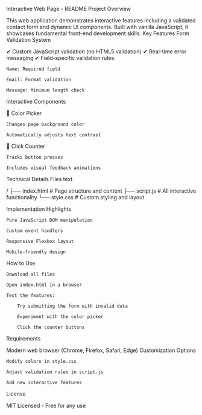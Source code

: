 Interactive Web Page - README
Project Overview

This web application demonstrates interactive features including a validated contact form and dynamic UI components. Built with vanilla JavaScript, it showcases fundamental front-end development skills.
Key Features
Form Validation System

✔ Custom JavaScript validation (no HTML5 validation)
✔ Real-time error messaging
✔ Field-specific validation rules:

    Name: Required field

    Email: Format validation

    Message: Minimum length check

Interactive Components

🎨 Color Picker

    Changes page background color

    Automatically adjusts text contrast

🔢 Click Counter

    Tracks button presses

    Includes visual feedback animations

Technical Details
Files
text

/
├── index.html  # Page structure and content
├── script.js   # All interactive functionality
└── style.css   # Custom styling and layout

Implementation Highlights

    Pure JavaScript DOM manipulation

    Custom event handlers

    Responsive Flexbox layout

    Mobile-friendly design

How to Use

    Download all files

    Open index.html in a browser

    Test the features:

        Try submitting the form with invalid data

        Experiment with the color picker

        Click the counter buttons

Requirements

Modern web browser (Chrome, Firefox, Safari, Edge)
Customization Options

    Modify colors in style.css

    Adjust validation rules in script.js

    Add new interactive features

License

MIT Licensed - Free for any use
